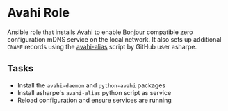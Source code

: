 # Avahi Role
Ansible role that installs [Avahi](http://avahi.org) to enable [Bonjour](http://www.apple.com/support/bonjour/) compatible zero configuration mDNS service on the local network. It also sets up additional `CNAME` records using the [avahi-alias](https://github.com/asharpe/avahi-alias) script by GitHub user asharpe.

## Tasks
* Install the `avahi-daemon` and `python-avahi` packages
* Install asharpe's `avahi-alias` python script as service
* Reload configuration and ensure services are running
